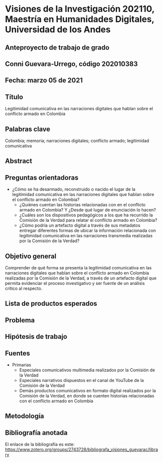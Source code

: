 # Visiones de la Investigación 202110, Maestría en Humanidades Digitales, Universidad de los Andes
## Anteproyecto de trabajo de grado
## Conni Guevara-Urrego, código 202010383
## Fecha: marzo 05 de 2021
## Título

Legitimidad comunicativa en las narraciones digitales que hablan sobre el conflicto armado en Colombia

## Palabras clave

Colombia; memoria; narraciones digitales; conflicto armado; legitimidad comunicativa

## Abstract
## Preguntas orientadoras

* ¿Cómo se ha desarmado, reconstruido o nacido el lugar de la legitimidad comunicativa en las narraciones digitales que hablan sobre el conflicto armado en Colombia?
  * ¿Quiénes cuentan las historias relacionadas con en el conflicto armado en Colombia? Y ¿Desde qué lugar de enunciación lo hacen?
  * ¿Cuáles son los dispositivos pedagógicos a los que ha recurrido la Comisión de la Verdad para relatar el conflicto armado en Colombia?
  * ¿Cómo podría un artefacto digital a través de sus metadatos entregar diferentes formas de ubicar la información relacionada con legitimidad comunicativa en las narraciones transmedia realizadas por la Comisión de la Verdad?


## Objetivo general

Comprender de qué forma se presenta la legitimidad comunicativa en las narraciones digitales que hablan sobre el conflicto armado en Colombia realizadas por la Comisión de la Verdad, a través de un artefacto digital que permita evidenciar el proceso investigativo y ser fuente de un análisis crítico al respecto. 

## Lista de productos esperados
## Problema
## Hipótesis de trabajo
## Fuentes

* Primarias
  * Especiales comunicativos multimedia realizados por la Comisión de la Verdad
  * Especiales narrativos dispuestos en el canal de YouTube de la Comisión de la Verdad
  * Demás productos comunicativos en formato digital realizados por la Comisión de la Verdad, en donde se cuenten historias relacionadas con el conflicto armado en Colombia


## Metodología
## Bibliografía anotada

El enlace de la bibliografía es este: https://www.zotero.org/groups/2743728/bibliografa_visiones_guevarac/library

